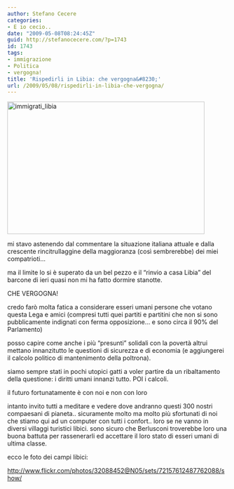 ```yaml
---
author: Stefano Cecere
categories:
- E io cecio..
date: "2009-05-08T08:24:45Z"
guid: http://stefanocecere.com/?p=1743
id: 1743
tags:
- immigrazione
- Politica
- vergogna!
title: 'Rispedirli in Libia: che vergogna&#8230;'
url: /2009/05/08/rispedirli-in-libia-che-vergogna/
---
```


<img class="aligncenter size-full wp-image-1745" title="immigrati_libia" src="http://stefanocecere.com/wp-content/uploads/sites/3/2009/05/immigrati_libia.jpg" alt="immigrati_libia" width="450" height="302" srcset="http://stefanocecere.com/wp-content/uploads/sites/3/2009/05/immigrati_libia.jpg 450w, http://stefanocecere.com/wp-content/uploads/sites/3/2009/05/immigrati_libia-300x201.jpg 300w" sizes="(max-width: 450px) 100vw, 450px" />

mi stavo astenendo dal commentare la situazione italiana attuale e dalla crescente rincitrullaggine della maggioranza (così sembrerebbe) dei miei compatrioti&#8230;
  
ma il limite lo si è superato da un bel pezzo e il &#8220;rinvio a casa Libia&#8221; del barcone di ieri quasi non mi ha fatto dormire stanotte.

CHE VERGOGNA!

credo farò molta fatica a considerare esseri umani persone che votano questa Lega e amici (compresi tutti quei partiti e partitini che non si sono pubblicamente indignati con ferma opposizione&#8230; e sono circa il 90% del Parlamento)

posso capire come anche i più &#8220;presunti&#8221; solidali con la povertà altrui mettano innanzitutto le questioni di sicurezza e di economia (e aggiungerei il calcolo politico di mantenimento della poltrona).
  
siamo sempre stati in pochi utopici gatti a voler partire da un ribaltamento della questione: i diritti umani innanzi tutto. POI i calcoli.

il futuro fortunatamente è con noi e non con loro

intanto invito tutti a meditare e vedere dove andranno questi 300 nostri compaesani di pianeta.. sicuramente molto ma molto più sfortunati di noi che stiamo qui ad un computer con tutti i confort.. loro se ne vanno in diversi villaggi turistici libici. sono sicuro che Berlusconi troverebbe loro una buona battuta per rassenerarli ed accettare il loro stato di esseri umani di ultima classe.

ecco le foto dei campi libici:
  
<http://www.flickr.com/photos/32088452@N05/sets/72157612487762088/show/>